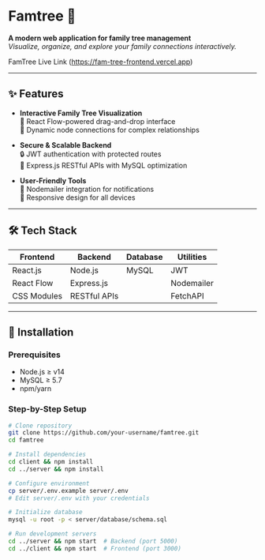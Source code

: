 # Famtree 🌳

**A modern web application for family tree management**  
*Visualize, organize, and explore your family connections interactively.*

FamTree Live Link (https://fam-tree-frontend.vercel.app) <!-- Replace with actual screenshot -->

---

## ✨ Features
- **Interactive Family Tree Visualization**  
  🎨 React Flow-powered drag-and-drop interface  
  🔗 Dynamic node connections for complex relationships

- **Secure & Scalable Backend**  
  🔒 JWT authentication with protected routes  
  🚀 Express.js RESTful APIs with MySQL optimization

- **User-Friendly Tools**  
  📧 Nodemailer integration for notifications  
  📱 Responsive design for all devices

---

## 🛠 Tech Stack
| Frontend               | Backend              | Database       | Utilities           |
|------------------------|----------------------|----------------|---------------------|
| React.js               | Node.js              | MySQL          | JWT                 |
| React Flow             | Express.js           |                | Nodemailer          |
| CSS Modules            | RESTful APIs         |                | FetchAPI            |

---

## 🚀 Installation
### Prerequisites
- Node.js ≥ v14
- MySQL ≥ 5.7
- npm/yarn

### Step-by-Step Setup
```bash
# Clone repository
git clone https://github.com/your-username/famtree.git
cd famtree

# Install dependencies
cd client && npm install
cd ../server && npm install

# Configure environment
cp server/.env.example server/.env
# Edit server/.env with your credentials

# Initialize database
mysql -u root -p < server/database/schema.sql

# Run development servers
cd ../server && npm start  # Backend (port 5000)
cd ../client && npm start  # Frontend (port 3000)
